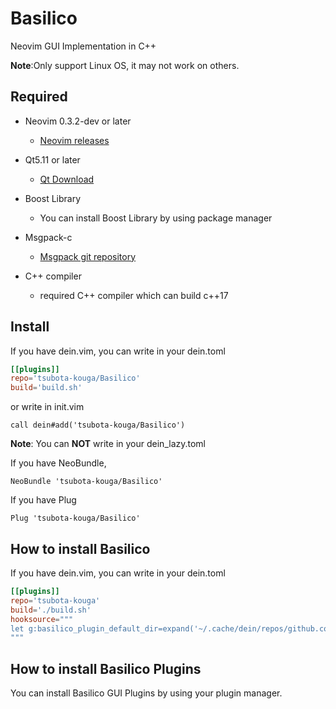 # Basilico


Neovim GUI Implementation in C++

**Note**:Only support Linux OS, it may not work on others.

## Required

* Neovim 0.3.2-dev or later
    - [Neovim releases][Neovim]

* Qt5.11 or later
    - [Qt Download][Qt]

* Boost Library
    - You can install Boost Library by using package manager

* Msgpack-c
    - [Msgpack git repository][Msgpack]

* C++ compiler
    - required C++ compiler which can build c++17

[Neovim]:https://github.com/neovim/neovim/releases
[Qt]:https://www.qt.io/download
[Msgpack]:https://github.com/msgpack/msgpack-c

## Install


If you have dein.vim, you can write in your dein.toml
```toml
[[plugins]]
repo='tsubota-kouga/Basilico'
build='build.sh'
```
or write in init.vim
```vimscript
call dein#add('tsubota-kouga/Basilico')
```
**Note**: You can **NOT** write in your dein_lazy.toml

If you have NeoBundle,
```vimscript
NeoBundle 'tsubota-kouga/Basilico'
```

If you have Plug
```
Plug 'tsubota-kouga/Basilico'
```

## How to install Basilico

If you have dein.vim, you can write in your dein.toml
```toml
[[plugins]]
repo='tsubota-kouga'
build='./build.sh'
hooksource="""
let g:basilico_plugin_default_dir=expand('~/.cache/dein/repos/github.com')
"""
```

## How to install Basilico Plugins

You can install Basilico GUI Plugins by using your plugin manager.

